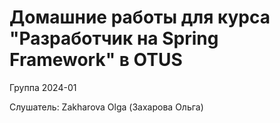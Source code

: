 # Домашние работы для курса "Разработчик на Spring Framework" в OTUS

Группа 2024-01

Слушатель: Zakharova Olga (Захарова Ольга)
